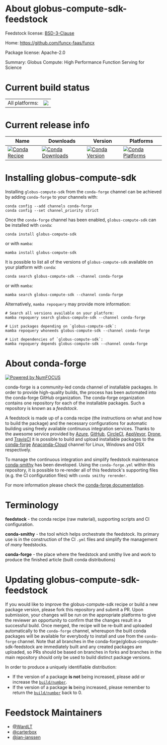 About globus-compute-sdk-feedstock
==================================

Feedstock license: [BSD-3-Clause](https://github.com/conda-forge/globus-compute-sdk-feedstock/blob/main/LICENSE.txt)

Home: https://github.com/funcx-faas/funcx

Package license: Apache-2.0

Summary: Globus Compute: High Performance Function Serving for Science

Current build status
====================


<table><tr><td>All platforms:</td>
    <td>
      <a href="https://dev.azure.com/conda-forge/feedstock-builds/_build/latest?definitionId=19557&branchName=main">
        <img src="https://dev.azure.com/conda-forge/feedstock-builds/_apis/build/status/globus-compute-sdk-feedstock?branchName=main">
      </a>
    </td>
  </tr>
</table>

Current release info
====================

| Name | Downloads | Version | Platforms |
| --- | --- | --- | --- |
| [![Conda Recipe](https://img.shields.io/badge/recipe-globus--compute--sdk-green.svg)](https://anaconda.org/conda-forge/globus-compute-sdk) | [![Conda Downloads](https://img.shields.io/conda/dn/conda-forge/globus-compute-sdk.svg)](https://anaconda.org/conda-forge/globus-compute-sdk) | [![Conda Version](https://img.shields.io/conda/vn/conda-forge/globus-compute-sdk.svg)](https://anaconda.org/conda-forge/globus-compute-sdk) | [![Conda Platforms](https://img.shields.io/conda/pn/conda-forge/globus-compute-sdk.svg)](https://anaconda.org/conda-forge/globus-compute-sdk) |

Installing globus-compute-sdk
=============================

Installing `globus-compute-sdk` from the `conda-forge` channel can be achieved by adding `conda-forge` to your channels with:

```
conda config --add channels conda-forge
conda config --set channel_priority strict
```

Once the `conda-forge` channel has been enabled, `globus-compute-sdk` can be installed with `conda`:

```
conda install globus-compute-sdk
```

or with `mamba`:

```
mamba install globus-compute-sdk
```

It is possible to list all of the versions of `globus-compute-sdk` available on your platform with `conda`:

```
conda search globus-compute-sdk --channel conda-forge
```

or with `mamba`:

```
mamba search globus-compute-sdk --channel conda-forge
```

Alternatively, `mamba repoquery` may provide more information:

```
# Search all versions available on your platform:
mamba repoquery search globus-compute-sdk --channel conda-forge

# List packages depending on `globus-compute-sdk`:
mamba repoquery whoneeds globus-compute-sdk --channel conda-forge

# List dependencies of `globus-compute-sdk`:
mamba repoquery depends globus-compute-sdk --channel conda-forge
```


About conda-forge
=================

[![Powered by
NumFOCUS](https://img.shields.io/badge/powered%20by-NumFOCUS-orange.svg?style=flat&colorA=E1523D&colorB=007D8A)](https://numfocus.org)

conda-forge is a community-led conda channel of installable packages.
In order to provide high-quality builds, the process has been automated into the
conda-forge GitHub organization. The conda-forge organization contains one repository
for each of the installable packages. Such a repository is known as a *feedstock*.

A feedstock is made up of a conda recipe (the instructions on what and how to build
the package) and the necessary configurations for automatic building using freely
available continuous integration services. Thanks to the awesome service provided by
[Azure](https://azure.microsoft.com/en-us/services/devops/), [GitHub](https://github.com/),
[CircleCI](https://circleci.com/), [AppVeyor](https://www.appveyor.com/),
[Drone](https://cloud.drone.io/welcome), and [TravisCI](https://travis-ci.com/)
it is possible to build and upload installable packages to the
[conda-forge](https://anaconda.org/conda-forge) [Anaconda-Cloud](https://anaconda.org/)
channel for Linux, Windows and OSX respectively.

To manage the continuous integration and simplify feedstock maintenance
[conda-smithy](https://github.com/conda-forge/conda-smithy) has been developed.
Using the ``conda-forge.yml`` within this repository, it is possible to re-render all of
this feedstock's supporting files (e.g. the CI configuration files) with ``conda smithy rerender``.

For more information please check the [conda-forge documentation](https://conda-forge.org/docs/).

Terminology
===========

**feedstock** - the conda recipe (raw material), supporting scripts and CI configuration.

**conda-smithy** - the tool which helps orchestrate the feedstock.
                   Its primary use is in the construction of the CI ``.yml`` files
                   and simplify the management of *many* feedstocks.

**conda-forge** - the place where the feedstock and smithy live and work to
                  produce the finished article (built conda distributions)


Updating globus-compute-sdk-feedstock
=====================================

If you would like to improve the globus-compute-sdk recipe or build a new
package version, please fork this repository and submit a PR. Upon submission,
your changes will be run on the appropriate platforms to give the reviewer an
opportunity to confirm that the changes result in a successful build. Once
merged, the recipe will be re-built and uploaded automatically to the
`conda-forge` channel, whereupon the built conda packages will be available for
everybody to install and use from the `conda-forge` channel.
Note that all branches in the conda-forge/globus-compute-sdk-feedstock are
immediately built and any created packages are uploaded, so PRs should be based
on branches in forks and branches in the main repository should only be used to
build distinct package versions.

In order to produce a uniquely identifiable distribution:
 * If the version of a package **is not** being increased, please add or increase
   the [``build/number``](https://docs.conda.io/projects/conda-build/en/latest/resources/define-metadata.html#build-number-and-string).
 * If the version of a package **is** being increased, please remember to return
   the [``build/number``](https://docs.conda.io/projects/conda-build/en/latest/resources/define-metadata.html#build-number-and-string)
   back to 0.

Feedstock Maintainers
=====================

* [@WardLT](https://github.com/WardLT/)
* [@carterbox](https://github.com/carterbox/)
* [@jan-janssen](https://github.com/jan-janssen/)

